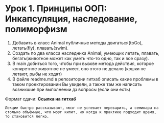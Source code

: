 # Урок 1. Принципы ООП: Инкапсуляция, наследование, полиморфизм
1) Добавить в класс Animal публичные методы двигаться(toGo), летать(fly), плавать(swim).
2) Создать по два класса
наследника Animal, умеющих летать, плавать, бегать(животное может как уметь что-то одно, так и все сразу).
3) В main добиться того, чтобы при вызове метода действия, которое конкретное животное не умеет, оно этого не делало (кошки не летают, рыбы не ходят)
4) В файле readme.md в репозитории гитхаб описать
какие проблемы в таком проектировании Вы увидели,
а также там же написать возникшие при выполнении дз вопросы
(если они есть)

Формат сдачи:
**Ссылка на гитхаб**

```Лекции быстро рассказывают, мозг не успевает переварить, а семинары на столько объёмные, что мозг кипит, но когда к практике подходит время, то становится легко.```